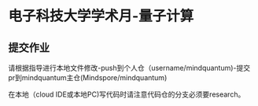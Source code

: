 # 电子科技大学学术月-量子计算

## 提交作业

请根据指导进行本地文件修改-push到个人仓（username/mindquantum)-提交pr到mindquantum主仓(Mindspore/mindquantum)

在本地（cloud IDE或本地PC)写代码时请注意代码仓的分支必须要research。
